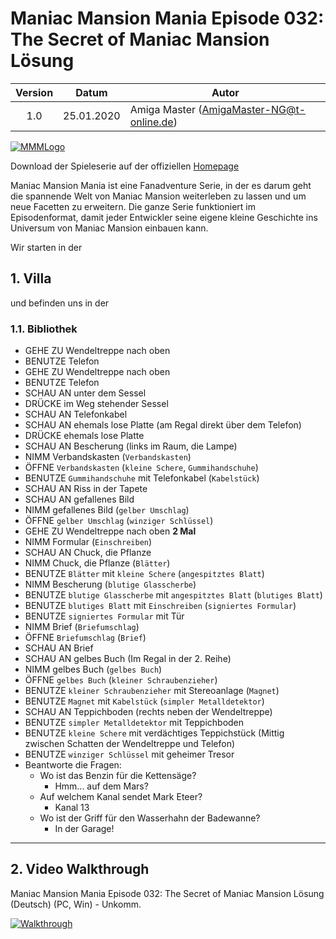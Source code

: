 # Maniac Mansion Mania Episode 032: The Secret of Maniac Mansion Lösung

| Version | Datum      | Autor                                     |
|:-------:|------------|-------------------------------------------|
|  1.0    | 25.01.2020 | Amiga Master (AmigaMaster-NG@t-online.de) |

[![MMMLogo](https://www.maniac-mansion-mania.com/banner/banner.png)](https://www.maniac-mansion-mania.com)

Download der Spieleserie auf der offiziellen [Homepage](https://www.maniac-mansion-mania.com)

Maniac Mansion Mania ist eine Fanadventure Serie, in der es darum geht die spannende Welt von Maniac Mansion weiterleben zu lassen und um neue Facetten zu erweitern. Die ganze Serie funktioniert im Episodenformat, damit jeder Entwickler seine eigene kleine Geschichte ins Universum von Maniac Mansion einbauen kann.

Wir starten in der

## 1. Villa

und befinden uns in der

### 1.1. Bibliothek

- GEHE ZU Wendeltreppe nach oben
- BENUTZE Telefon
- GEHE ZU Wendeltreppe nach oben
- BENUTZE Telefon
- SCHAU AN unter dem Sessel
- DRÜCKE im Weg stehender Sessel
- SCHAU AN Telefonkabel
- SCHAU AN ehemals lose Platte (am Regal direkt über dem Telefon)
- DRÜCKE ehemals lose Platte
- SCHAU AN Bescherung (links im Raum, die Lampe)
- NIMM Verbandskasten (`Verbandskasten`)
- ÖFFNE `Verbandskasten` (`kleine Schere`, `Gummihandschuhe`)
- BENUTZE `Gummihandschuhe` mit Telefonkabel (`Kabelstück`)
- SCHAU AN Riss in der Tapete
- SCHAU AN gefallenes Bild
- NIMM gefallenes Bild (`gelber Umschlag`)
- ÖFFNE `gelber Umschlag` (`winziger Schlüssel`)
- GEHE ZU Wendeltreppe nach oben **2 Mal**
- NIMM Formular (`Einschreiben`)
- SCHAU AN Chuck, die Pflanze
- NIMM Chuck, die Pflanze (`Blätter`)
- BENUTZE `Blätter` mit `kleine Schere` (`angespitztes Blatt`)
- NIMM Bescherung (`blutige Glasscherbe`)
- BENUTZE `blutige Glasscherbe` mit `angespitztes Blatt` (`blutiges Blatt`)
- BENUTZE `blutiges Blatt` mit `Einschreiben` (`signiertes Formular`)
- BENUTZE `signiertes Formular` mit Tür
- NIMM Brief (`Briefumschlag`)
- ÖFFNE `Briefumschlag` (`Brief`)
- SCHAU AN Brief
- SCHAU AN gelbes Buch (Im Regal in der 2. Reihe)
- NIMM gelbes Buch (`gelbes Buch`)
- ÖFFNE `gelbes Buch` (`kleiner Schraubenzieher`)
- BENUTZE `kleiner Schraubenzieher` mit Stereoanlage (`Magnet`)
- BENUTZE `Magnet` mit `Kabelstück` (`simpler Metalldetektor`)
- SCHAU AN Teppichboden (rechts neben der Wendeltreppe)
- BENUTZE `simpler Metalldetektor` mit Teppichboden
- BENUTZE `kleine Schere` mit verdächtiges Teppichstück (Mittig zwischen Schatten der Wendeltreppe und Telefon)
- BENUTZE `winziger Schlüssel` mit geheimer Tresor
- Beantworte die Fragen:
  - Wo ist das Benzin für die Kettensäge?
    - Hmm... auf dem Mars?
  - Auf welchem Kanal sendet Mark Eteer?
    - Kanal 13
  - Wo ist der Griff für den Wasserhahn der Badewanne?
    - In der Garage!

--------------------------------------------------------------------------------

## 2. Video Walkthrough

Maniac Mansion Mania Episode 032: The Secret of Maniac Mansion Lösung (Deutsch) (PC, Win) - Unkomm.

[![Walkthrough](https://img.youtube.com/vi/iLyRaXJB9O8/0.jpg)](https://www.youtube.com/watch?v=iLyRaXJB9O8)
